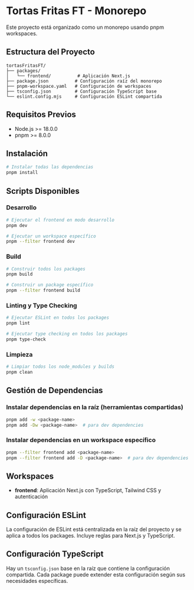# Tortas Fritas FT - Monorepo

Este proyecto está organizado como un monorepo usando pnpm workspaces.

## Estructura del Proyecto

```
tortasFritasFT/
├── packages/
│   └── frontend/          # Aplicación Next.js
├── package.json          # Configuración raíz del monorepo
├── pnpm-workspace.yaml   # Configuración de workspaces
├── tsconfig.json         # Configuración TypeScript base
└── eslint.config.mjs     # Configuración ESLint compartida
```

## Requisitos Previos

- Node.js >= 18.0.0
- pnpm >= 8.0.0

## Instalación

```bash
# Instalar todas las dependencias
pnpm install
```

## Scripts Disponibles

### Desarrollo
```bash
# Ejecutar el frontend en modo desarrollo
pnpm dev

# Ejecutar un workspace específico
pnpm --filter frontend dev
```

### Build
```bash
# Construir todos los packages
pnpm build

# Construir un package específico
pnpm --filter frontend build
```

### Linting y Type Checking
```bash
# Ejecutar ESLint en todos los packages
pnpm lint

# Ejecutar type checking en todos los packages
pnpm type-check
```

### Limpieza
```bash
# Limpiar todos los node_modules y builds
pnpm clean
```

## Gestión de Dependencias

### Instalar dependencias en la raíz (herramientas compartidas)
```bash
pnpm add -w <package-name>
pnpm add -Dw <package-name>  # para dev dependencies
```

### Instalar dependencias en un workspace específico
```bash
pnpm --filter frontend add <package-name>
pnpm --filter frontend add -D <package-name>  # para dev dependencies
```

## Workspaces

- **frontend**: Aplicación Next.js con TypeScript, Tailwind CSS y autenticación

## Configuración ESLint

La configuración de ESLint está centralizada en la raíz del proyecto y se aplica a todos los packages. Incluye reglas para Next.js y TypeScript.

## Configuración TypeScript

Hay un `tsconfig.json` base en la raíz que contiene la configuración compartida. Cada package puede extender esta configuración según sus necesidades específicas.
